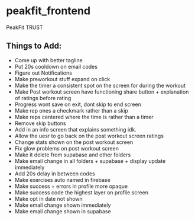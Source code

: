 # peakfit_frontend

PeakFit TRUST


## Things to Add:
- Come up with better tagline
- Put 20s cooldown on email codes
- Figure out Notifications
- Make preworkout stuff expand on click
- Make the timer a consistent spot on the screen for during the workout 
- Make Post workout screen have functioning share button + explanation of ratings before rating
- Progress wont save on exit, dont skip to end screen
- Make rep ones a checkmark rather than a skip
- Make reps centered where the time is rather than a timer
- Remove skip buttons
- Add in an info screen that explains something idk.
- Allow the uesr to go back on the post workout screen ratings
- Change stats shown on the post workout screen
- Fix glow problems on post workout screen
- Make it delete from supabase and other folders
- Make email change in all folders + supabase + display update immediately
- Add 20s delay in between codes
- Make exercises auto named in firebase
- Make success + errors in profile more opaque 
- Make success code the highest layer on profile screen
- Make opt in date not shown
- Make email change shown immediately
- Make email change shown in supabase